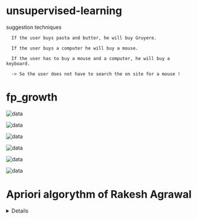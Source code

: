# unsupervised-learning
suggestion techniques


      If the user buys pasta and butter, he will buy Gruyere.

      If the user buys a computer he will buy a mouse.

      If the user has to buy a mouse and a computer, he will buy a keyboard.

      -> So the user does not have to search the on site for a mouse !


<h1>fp_growth</h1>


![data](https://user-images.githubusercontent.com/54853371/128367219-94ae15cd-2d13-43f2-8018-5684ea4e975a.png)






![data](https://user-images.githubusercontent.com/54853371/128367811-1c60d122-c3cd-4646-9b6c-919625588bce.png)

![data](https://user-images.githubusercontent.com/54853371/128367830-8fd18865-c49b-41d1-9695-bdafb5f0991d.png)

![data](https://user-images.githubusercontent.com/54853371/128367847-9f1329ff-4603-4a59-8341-92268b40fd6d.png)





![data](https://user-images.githubusercontent.com/54853371/128367424-945d56ac-bd17-4882-ab63-bddb1cab4f67.png)


![data](https://user-images.githubusercontent.com/54853371/128367619-05bf11d4-5e1a-405e-8015-2c4bc1b0d64f.png)










<h1> Apriori algorythm of Rakesh Agrawal </h1>


<details>

<br><br><br>

![data](https://user-images.githubusercontent.com/54853371/128016384-d91a96fd-c46f-4330-b742-e81c5ee94f54.png)

<i>Dataset of 9x4</i>


![data](https://user-images.githubusercontent.com/54853371/128015451-5d3908c9-a7cb-4776-a9ef-66b1197a05d9.png)

<i>Items count</i>

![data](https://user-images.githubusercontent.com/54853371/128017363-8d290b4e-d0c0-4da0-be9c-2f7718237f0e.png)

Theorem: R = 3^d + 2^(d+1) + 1 Here we have d = 5


<br><br><br>


![data](https://user-images.githubusercontent.com/54853371/128014211-16db7451-88f2-4ed0-82b1-f2c14bc06601.png)

<i>Red line's minimum support. Min support = 2</i>

Here of itemsets are >= 2




![data](https://user-images.githubusercontent.com/54853371/128016482-e2e24fe0-6d0d-4c09-86ae-78fda36e49f4.png)

<br><br>

![data](https://user-images.githubusercontent.com/54853371/128014300-7a57d1cd-3f34-42d2-8a6b-a43351e592c8.png)

<br><br><br>

![data](https://user-images.githubusercontent.com/54853371/128016545-013ea012-4904-45f0-8ce8-f11ac62b6759.png)

<br><br>

![data](https://user-images.githubusercontent.com/54853371/128039386-c1f7da68-f743-42c7-baeb-7b87df94e432.png)


<br><br><br>

![data](https://user-images.githubusercontent.com/54853371/128016618-c15973c8-491c-4d46-b566-4644fd725324.png)

<br><br>

![data](https://user-images.githubusercontent.com/54853371/128014419-b6a86cd2-87e7-41fe-b70e-c93507024235.png)

<br><br><br>

![data](https://user-images.githubusercontent.com/54853371/128016702-722417ef-5821-4c1b-b352-8951cde756a0.png)



<strong>Ci Phase: </strong> Phase of counting the itemset.

<strong>Fi Phase: </strong> Phase of filtering the itemset by the minimum support.



![data](https://user-images.githubusercontent.com/54853371/128038775-d3590c6a-413e-4d06-a218-46a16dd70fb0.png)

<strong>Support:</strong> Number of transaction contaning an item / total of transations
      
<strong>Confidence:</strong> (X -> Y) Number of transaction containing X & Y / Number of transaction X

<strong>Lift:</strong> Support (X, Y) / Suport (X) * Support (Y)


![data](https://user-images.githubusercontent.com/54853371/128016286-973137af-5a9f-4b69-b4ec-c8a10d83f0da.png)


Inconvenient
  
Very long:

      - k-Itemsets = x! / y! * (x - y)!
      
      where x = number data in the dataset
            y = number itemset
 


</details>
